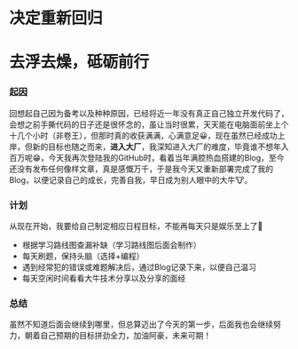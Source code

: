 # 决定重新回归


# 去浮去燥，砥砺前行

<!--more-->

### 起因

回想起自己因为备考以及种种原因，已经将近一年没有真正自己独立开发代码了，会想之前手撕代码的日子还是很怀念的，虽让当时很累，天天能在电脑面前坐上个十几个小时（非卷王），但那时真的收获满满，心满意足:grinning:，现在虽然已经成功上岸，但新的目标也随之而来，**进入大厂**，我深知进入大厂的难度，毕竟谁不想年入百万呢:grin:，今天我再次登陆我的GitHub时，看着当年满腔热血搭建的Blog，至今还没有发布任何像样文章，真是感慨万千，于是我今天又重新部署完成了我的Blog，以便记录自己的成长，完善自我，早日成为别人眼中的大牛🐮。

### 计划

从现在开始，我要给自己制定相应日程目标，不能再每天只是娱乐至上了:see_no_evil:

- 根据学习路线图查漏补缺（学习路线图后面会制作）
- 每天刷题，保持头脑（选择+编程）
- 遇到经常犯的错误或难题解决后，通过Blog记录下来，以便自己温习
- 每天空闲时间看看大牛技术分享以及分享的面经

### 总结

虽然不知道后面会继续到哪里，但总算迈出了今天的第一步，后面我也会继续努力，朝着自己预期的目标拼劲全力，加油阿豪，未来可期！


